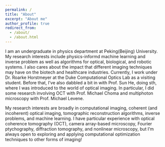 ```yaml
---
permalink: /
title: "About"
excerpt: "About me"
author_profile: true
redirect_from: 
  - /about/
  - /about.html
---
```


I am an undergraduate in physics department at Peking(Beijing) University. My research interests include physics-informd machine learning and inverse problem as well as algorithms for optical, biological, and robotic systems. I also cares about the impact that different imaging techniques may have on the biotech and healthcare industries. Currently, I work under Dr. Roarke Horstmeyer at the Duke Computational Optics Lab as a visiting student. Before that, I’ve also dabbled a bit in with Prof. Sun He, doing sth, where I was introduced to the world of optical imaging. In particular, I did some research involving OCT with Prof. Michael Choma and multiphoton microscopy with Prof. Michael Levene.

My research interests are broadly in computational imaging, coherent (and incoherent) optical imaging, tomographic reconstruction algorithms, inverse problems, and machine learning. I have particular experience with optical coherence tomography (OCT), camera array-based microscopy, Fourier ptychography, diffraction tomography, and nonlinear microscopy, but I’m always open to exploring and applying computational optimization techniques to other forms of imaging!

